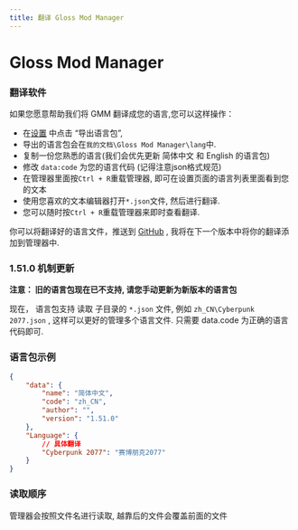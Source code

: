 ```yaml
---
title: 翻译 Gloss Mod Manager
---
```


# Gloss Mod Manager

### 翻译软件

如果您愿意帮助我们将 GMM 翻译成您的语言,您可以这样操作：

- 在[设置](#/Settings) 中点击 “导出语言包”, 
- 导出的语言包会在`我的文档\Gloss Mod Manager\lang`中.
- 复制一份您熟悉的语言(我们会优先更新 简体中文 和 English 的语言包)
- 修改 `data:code` 为您的语言代码 (记得注意json格式规范)
- 在管理器里面按`Ctrl + R`重载管理器, 即可在设置页面的语言列表里面看到您的文本
- 使用您喜欢的文本编辑器打开`*.json`文件, 然后进行翻译.
- 您可以随时按`Ctrl + R`重载管理器来即时查看翻译.

 你可以将翻译好的语言文件，推送到 [GitHub](https://github.com/GlossMod/Gloss-Mod-Manager) , 我将在下一个版本中将你的翻译添加到管理器中.

### 1.51.0 机制更新

**注意： 旧的语言包现在已不支持, 请您手动更新为新版本的语言包**

现在， 语言包支持 读取 子目录的 `*.json` 文件, 例如 `zh_CN\Cyberpunk 2077.json` , 这样可以更好的管理多个语言文件.
只需要 data.code 为正确的语言代码即可. 


### 语言包示例

```json
{
    "data": {
        "name": "简体中文",
        "code": "zh_CN",
        "author": "",
        "version": "1.51.0"
    },
    "Language": {
        // 具体翻译 
        "Cyberpunk 2077": "赛博朋克2077"
    }
}
```

### 读取顺序

管理器会按照文件名进行读取, 越靠后的文件会覆盖前面的文件
